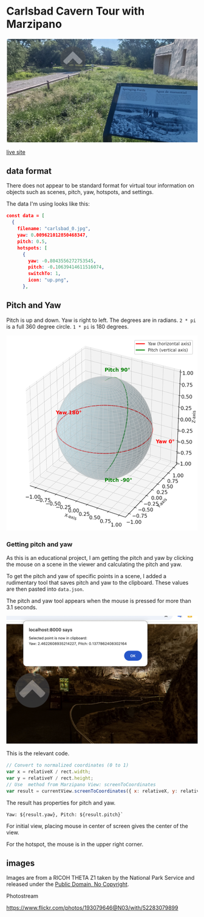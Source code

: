 # Carlsbad Cavern Tour with Marzipano

![screenshot](readme_assets/screenshot.png)

[live site](https://codetricity.github.io/carlsbad-tour/)

## data format

There does not appear to be standard format for virtual tour
information on objects such as scenes, pitch, yaw, hotspots,
and settings.

The data I'm using looks like this:

```json
const data = [
  {
    filename: "carlsbad_0.jpg",
    yaw: 0.009621012850468347,
    pitch: 0.5,
    hotspots: [
      {
        yaw: -0.8043556272753545,
        pitch: -0.10639414611516074,
        switchTo: 1,
        icon: "up.png",
      },
```

## Pitch and Yaw

Pitch is up and down.  Yaw is right to left.
The degrees are in radians.  `2 * pi` is a full 360 degree
circle.  `1 * pi` is 180 degrees.  

![pitch and yaw](readme_assets/pitch-yaw.png)

### Getting pitch and yaw

As this is an educational project, I am getting the pitch
and yaw by clicking the mouse on a scene in the viewer
and calculating
the pitch and yaw.

To get the pitch and yaw of specific points in a scene,
I added a rudimentary tool that saves pitch and yaw to the
clipboard.  These values are then pasted into `data.json`.

The pitch and yaw tool appears when the mouse is pressed
for more than 3.1 seconds.

![pitch-yaw-alert](readme_assets/pitch-yaw-alert.png)

This is the relevant code.

```javascript
// Convert to normalized coordinates (0 to 1)
var x = relativeX / rect.width;
var y = relativeY / rect.height;
// Use  method from Marzipano View: screenToCoordinates
var result = currentView.screenToCoordinates({ x: relativeX, y: relativeY });
```

The result has properties for pitch and yaw.

```text
Yaw: ${result.yaw}, Pitch: ${result.pitch}`
```

For initial view, placing mouse in center of screen gives the center
of the view.

For the hotspot, the mouse is in the upper right corner.

## images

Images are from a RICOH THETA Z1 taken by the National Park
Service and released under the [Public Domain, No Copyright](https://creativecommons.org/publicdomain/mark/1.0/).

Photostream

<https://www.flickr.com/photos/193079646@N03/with/52283079899>
